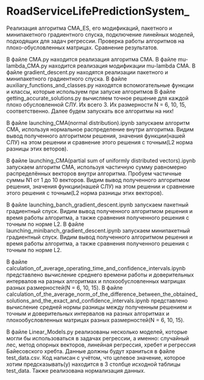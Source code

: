 # RoadServiceLifePredictionSystem_
Реализация алгоритма CMA_ES, его модификаций, пакетного и минипакетного градиентного спуска, подключение линейных моделей, подходящих для задач регрессии. Проверка работы алгоритмов на плохо-обусловленных матрицах. Сравнение результатов.


В файле CMA.py находится реализация алгоритма CMA.
В файле mu-lambda_CMA.py находится реализация модификации mu-lambda CMA.
В файле gradient_descent.py находятся реализации пакетного и минипакетного градиентного спуска.
В файле auxiliary_functions_and_classes.py находятся вспомогательные функции и классы, которые используем при запуске алгоритмов
В файле getting_accurate_solutions.py вычисляем точное решение для каждой плохо обусловленной СЛУ. Их всего 3. Их размерности N = 6, 10, 15, соответственно. Далее будем запускать все алгоритмы на них!

В файле launching_CMA(normal distribution).ipynb запускаем алгоритм CMA, используя нормальное распределение внутри алгоритма. Видим вывод полученного алгоритмом решения, значения функции(нашей СЛУ) на этом решении 
и сравнение этого решения с точным(L2 норма разницы этих веторов).

В файле launching_CMA(partial sum of uniformly distributed vectors).ipynb запускаем алгоритм CMA, используя частичную сумму равномерно распределённых векторов внутри алгоритма. Пробуем частичные суммы N1 от 1 до 10 векторов. 
Видим вывод полученного алгоритмом решения, значения функции(нашей СЛУ) на этом решении и сравнение этого решения с точным(L2 норма разницы этих векторов).

В файле launching_banch_gradient_descent.ipynb запускаем пакетный градиентный спуск. Видим вывод полученного алгоритмом решения и время работы алгоритма, а также сравнения полученного решения с точным по норме L2.
В файле launching_minibanch_gradient_descent.ipynb запускаем минипакетный градиентный спуск. Видим вывод полученного алгоритмом решения и время работы алгоритма, а также сравнения полученного решения с точным по норме L2.

В файле calculation_of_average_operating_time_and_confidence_intervals.ipynb представлено вычисление среднего времени работы и доверительных интервалов на разных алгоритмах и плохообусловленных матрицах разных размерностей(N = 6, 10, 15).
В файле calculation_of_the_average_norm_of_the_difference_between_the_obtained_solutions_and_the_exact_and_confidence_intervals.ipynb представлено вычисление средней нормы разницы между полученным решением и точным и доверительных интервалов 
на разных алгоритмах и плохообусловленных матрицах разных размерностей(N = 6, 10, 15).

В файле Linear_Models.py реализованы несколько моделей, которые могли бы использоваться в задачах регрессии, а именно: случайный лес, метод опорных векторов, линейная регрессия, хребет и регрессия Байесовского хребта. Данные должны будут храниться в файле test_data.csv. Код написан с учётом, что целевое значение, которое хотим предсказывать(y) находится в 3 столбце исходной таблицы test_data.
Также реализована нормализация данных.
